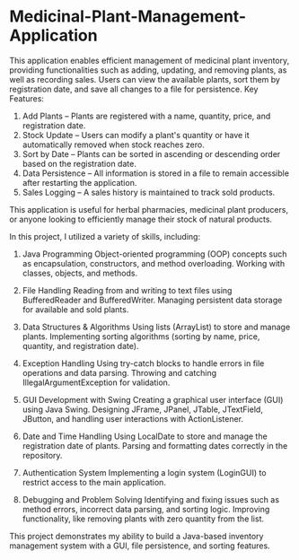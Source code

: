 # Medicinal-Plant-Management-Application
This application enables efficient management of medicinal plant inventory, providing functionalities such as adding, updating, and removing plants, as well as recording sales. Users can view the available plants, sort them by registration date, and save all changes to a file for persistence.
Key Features:
1. Add Plants – Plants are registered with a name, quantity, price, and registration date.
2. Stock Update – Users can modify a plant's quantity or have it automatically removed when stock reaches zero.
3. Sort by Date – Plants can be sorted in ascending or descending order based on the registration date.
4. Data Persistence – All information is stored in a file to remain accessible after restarting the application.
5. Sales Logging – A sales history is maintained to track sold products.

This application is useful for herbal pharmacies, medicinal plant producers, or anyone looking to efficiently manage their stock of natural products.

In this project, I utilized a variety of skills, including:
1. Java Programming
Object-oriented programming (OOP) concepts such as encapsulation, constructors, and method overloading.
Working with classes, objects, and methods.

2. File Handling
Reading from and writing to text files using BufferedReader and BufferedWriter.
Managing persistent data storage for available and sold plants.

3. Data Structures & Algorithms
Using lists (ArrayList) to store and manage plants.
Implementing sorting algorithms (sorting by name, price, quantity, and registration date).

4. Exception Handling
Using try-catch blocks to handle errors in file operations and data parsing.
Throwing and catching IllegalArgumentException for validation.

5. GUI Development with Swing
Creating a graphical user interface (GUI) using Java Swing.
Designing JFrame, JPanel, JTable, JTextField, JButton, and handling user interactions with ActionListener.

6. Date and Time Handling
Using LocalDate to store and manage the registration date of plants.
Parsing and formatting dates correctly in the repository.

7. Authentication System
Implementing a login system (LoginGUI) to restrict access to the main application.

8. Debugging and Problem Solving
Identifying and fixing issues such as method errors, incorrect data parsing, and sorting logic.
Improving functionality, like removing plants with zero quantity from the list.

This project demonstrates my ability to build a Java-based inventory management system with a GUI, file persistence, and sorting features.







